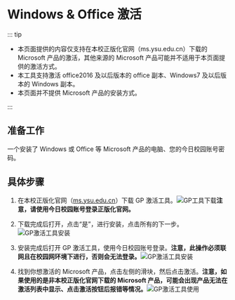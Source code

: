 # Windows & Office 激活

::: tip

- 本页面提供的内容仅支持在本校正版化官网（ms.ysu.edu.cn）下载的 Microsoft 产品的激活，其他来源的 Microsoft 产品可能并不适用于本页面提供的激活方式。
- 本工具支持激活 office2016 及以后版本的 office 副本、Windows7 及以后版本的 Windows 副本。
- 本页面并不提供 Microsoft 产品的安装方式。

:::

## 准备工作

一个安装了 Windows 或 Office 等 Microsoft 产品的电脑、您的今日校园账号密码。

## 具体步骤

1. 在本校正版化官网（[ms.ysu.edu.cn](https://ms.ysu.edu.cn)）下载 GP 激活工具。![GP工具下载](./img/ms_download_gp.png)**注意，请使用今日校园账号登录正版化官网。**

2. 下载完成后打开，点击“是”，进行安装，点击所有的下一步。![GP激活工具安装](./img/ms_install_gp.png)

3. 安装完成后打开 GP 激活工具，使用今日校园账号登录。**注意，此操作必须联网且在校园网环境下进行，否则会无法登录。**![GP激活工具安装](./img/ms_login_gp.png)

4. 找到你想激活的 Microsoft 产品，点击左侧的滑块，然后点击激活。**注意，如果使用的是非本校正版化官网下载的 Microsoft 产品，可能会出现产品无法在激活列表中显示、点击激活按钮后报错等情况。**![GP激活工具使用](./img/ms_use_gp.png)

